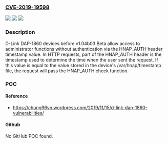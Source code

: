 ### [CVE-2019-19598](https://cve.mitre.org/cgi-bin/cvename.cgi?name=CVE-2019-19598)
![](https://img.shields.io/static/v1?label=Product&message=n%2Fa&color=blue)
![](https://img.shields.io/static/v1?label=Version&message=n%2Fa&color=blue)
![](https://img.shields.io/static/v1?label=Vulnerability&message=n%2Fa&color=brighgreen)

### Description

D-Link DAP-1860 devices before v1.04b03 Beta allow access to administrator functions without authentication via the HNAP_AUTH header timestamp value. In HTTP requests, part of the HNAP_AUTH header is the timestamp used to determine the time when the user sent the request. If this value is equal to the value stored in the device's /var/hnap/timestamp file, the request will pass the HNAP_AUTH check function.

### POC

#### Reference
- https://chung96vn.wordpress.com/2019/11/15/d-link-dap-1860-vulnerabilities/

#### Github
No GitHub POC found.

